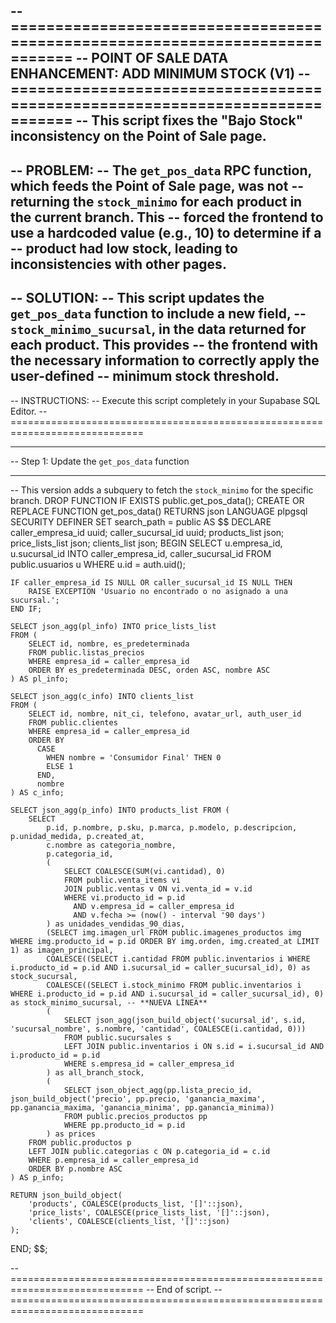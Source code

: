 -- =============================================================================
-- POINT OF SALE DATA ENHANCEMENT: ADD MINIMUM STOCK (V1)
-- =============================================================================
-- This script fixes the "Bajo Stock" inconsistency on the Point of Sale page.
--
-- PROBLEM:
-- The `get_pos_data` RPC function, which feeds the Point of Sale page, was not
-- returning the `stock_minimo` for each product in the current branch. This
-- forced the frontend to use a hardcoded value (e.g., 10) to determine if a
-- product had low stock, leading to inconsistencies with other pages.
--
-- SOLUTION:
-- This script updates the `get_pos_data` function to include a new field,
-- `stock_minimo_sucursal`, in the data returned for each product. This provides
-- the frontend with the necessary information to correctly apply the user-defined
-- minimum stock threshold.
--
-- INSTRUCTIONS:
-- Execute this script completely in your Supabase SQL Editor.
-- =============================================================================

-- -----------------------------------------------------------------------------
-- Step 1: Update the `get_pos_data` function
-- -----------------------------------------------------------------------------
-- This version adds a subquery to fetch the `stock_minimo` for the specific branch.
DROP FUNCTION IF EXISTS public.get_pos_data();
CREATE OR REPLACE FUNCTION get_pos_data()
RETURNS json
LANGUAGE plpgsql
SECURITY DEFINER
SET search_path = public
AS $$
DECLARE
    caller_empresa_id uuid;
    caller_sucursal_id uuid;
    products_list json;
    price_lists_list json;
    clients_list json;
BEGIN
    SELECT u.empresa_id, u.sucursal_id INTO caller_empresa_id, caller_sucursal_id
    FROM public.usuarios u WHERE u.id = auth.uid();

    IF caller_empresa_id IS NULL OR caller_sucursal_id IS NULL THEN
        RAISE EXCEPTION 'Usuario no encontrado o no asignado a una sucursal.';
    END IF;

    SELECT json_agg(pl_info) INTO price_lists_list
    FROM (
        SELECT id, nombre, es_predeterminada
        FROM public.listas_precios
        WHERE empresa_id = caller_empresa_id
        ORDER BY es_predeterminada DESC, orden ASC, nombre ASC
    ) AS pl_info;

    SELECT json_agg(c_info) INTO clients_list
    FROM (
        SELECT id, nombre, nit_ci, telefono, avatar_url, auth_user_id
        FROM public.clientes
        WHERE empresa_id = caller_empresa_id
        ORDER BY
          CASE
            WHEN nombre = 'Consumidor Final' THEN 0
            ELSE 1
          END,
          nombre
    ) AS c_info;

    SELECT json_agg(p_info) INTO products_list FROM (
        SELECT
            p.id, p.nombre, p.sku, p.marca, p.modelo, p.descripcion, p.unidad_medida, p.created_at,
            c.nombre as categoria_nombre,
            p.categoria_id,
            (
                SELECT COALESCE(SUM(vi.cantidad), 0)
                FROM public.venta_items vi
                JOIN public.ventas v ON vi.venta_id = v.id
                WHERE vi.producto_id = p.id
                  AND v.empresa_id = caller_empresa_id
                  AND v.fecha >= (now() - interval '90 days')
            ) as unidades_vendidas_90_dias,
            (SELECT img.imagen_url FROM public.imagenes_productos img WHERE img.producto_id = p.id ORDER BY img.orden, img.created_at LIMIT 1) as imagen_principal,
            COALESCE((SELECT i.cantidad FROM public.inventarios i WHERE i.producto_id = p.id AND i.sucursal_id = caller_sucursal_id), 0) as stock_sucursal,
            COALESCE((SELECT i.stock_minimo FROM public.inventarios i WHERE i.producto_id = p.id AND i.sucursal_id = caller_sucursal_id), 0) as stock_minimo_sucursal, -- **NUEVA LÍNEA**
            (
                SELECT json_agg(json_build_object('sucursal_id', s.id, 'sucursal_nombre', s.nombre, 'cantidad', COALESCE(i.cantidad, 0)))
                FROM public.sucursales s
                LEFT JOIN public.inventarios i ON s.id = i.sucursal_id AND i.producto_id = p.id
                WHERE s.empresa_id = caller_empresa_id
            ) as all_branch_stock,
            (
                SELECT json_object_agg(pp.lista_precio_id, json_build_object('precio', pp.precio, 'ganancia_maxima', pp.ganancia_maxima, 'ganancia_minima', pp.ganancia_minima))
                FROM public.precios_productos pp
                WHERE pp.producto_id = p.id
            ) as prices
        FROM public.productos p
        LEFT JOIN public.categorias c ON p.categoria_id = c.id
        WHERE p.empresa_id = caller_empresa_id
        ORDER BY p.nombre ASC
    ) AS p_info;

    RETURN json_build_object(
        'products', COALESCE(products_list, '[]'::json),
        'price_lists', COALESCE(price_lists_list, '[]'::json),
        'clients', COALESCE(clients_list, '[]'::json)
    );
END;
$$;


-- =============================================================================
-- End of script.
-- =============================================================================